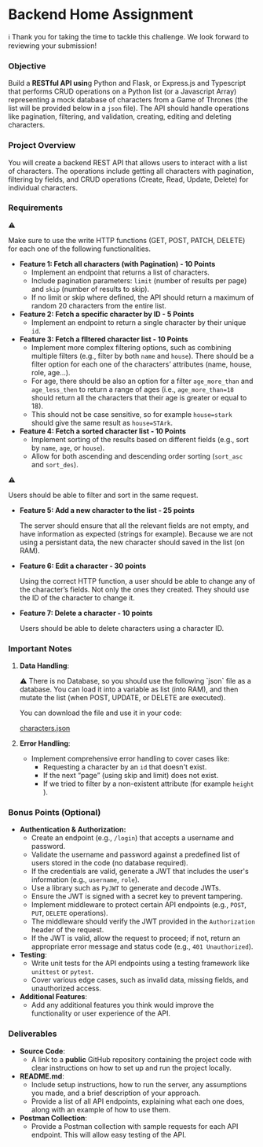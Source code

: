 # Backend Home Assignment

<aside>
ℹ️ Thank you for taking the time to tackle this challenge. We look forward to reviewing your submission!

</aside>

### **Objective**

Build a **RESTful API usin**g Python and Flask, or Express.js and Typescript that performs CRUD operations on a Python list (or a Javascript Array) representing a mock database of characters from a Game of Thrones (the list will be provided below in a `json` file). The API should handle operations like pagination, filtering, and validation, creating, editing and deleting characters.

### Project Overview

You will create a backend REST API that allows users to interact with a list of characters. The operations include getting all characters with pagination, filtering by fields, and CRUD operations (Create, Read, Update, Delete) for individual characters.

### **Requirements**

<aside>
⚠️

Make sure to use the write HTTP functions (GET, POST, PATCH, DELETE) for each one of the following functionalities. 

</aside>

- **Feature 1: Fetch all characters (with Pagination) - 10 Points**
    - Implement an endpoint that returns a list of characters.
    - Include pagination parameters: `limit` (number of results per page) and `skip` (number of results to skip).
    - If no limit or skip where defined, the API should return a maximum of random 20 characters from the entire list.
- **Feature 2: Fetch a specific character by ID - 5 Points**
    - Implement an endpoint to return a single character by their unique `id`.
- **Feature 3: Fetch a fIltered character list - 10 Points**
    - Implement more complex filtering options, such as combining multiple filters (e.g., filter by both `name` and `house`). There should be a filter option for each one of the characters’ attributes (name, house, role, age…).
    - For age, there should be also an option for a filter `age_more_than` and `age_less_then` to return a range of ages (i.e., `age_more_than=18` should return all the characters that their age is greater or equal to 18).
    - This should not be case sensitive, so for example `house=stark` should give the same result as `house=STArk`.
- **Feature 4: Fetch a sorted character list - 10 Points**
    - Implement sorting of the results based on different fields (e.g., sort by `name`, `age`, or `house`).
    - Allow for both ascending and descending order sorting (`sort_asc` and `sort_des`).

<aside>
⚠️

 Users should be able to filter and sort in the same request. 

</aside>

- **Feature 5: Add a new character to the list - 25 points**
    
    The server should ensure that all the relevant fields are not empty, and have information as expected (strings for example). Because we are not using a persistant data, the new character should saved in the list (on RAM).
    
- **Feature 6: Edit a character - 30 points**
    
    Using the correct HTTP function, a user should be able to change any of the character’s fields. Not only the ones they created. They should use the ID of the character to change it.
    
- **Feature 7: Delete a character - 10 points**
    
    Users should be able to delete characters using a character ID.
    

### Important Notes

1. **Data Handling**:
    
    <aside>
    ⚠️ There is no Database, so you should use the following `json` file as a database. You can load it into a variable as list (into RAM), and then mutate the list (when POST, UPDATE, or DELETE are executed).
    
    You can download the file and use it in your code:
    
    [characters.json](https://prod-files-secure.s3.us-west-2.amazonaws.com/3a9085c4-df29-45e6-8bc7-6c9c0a25ea8c/7ab1906f-449b-4f00-aa94-c1a69ea7544f/characters.json)
    
    </aside>
    
2. **Error Handling**:
    - Implement comprehensive error handling to cover cases like:
        - Requesting a character by an `id` that doesn't exist.
        - If the next “page” (using skip and limit) does not exist.
        - If we tried to filter by a non-existent attribute (for example `height` ).

### **Bonus Points (Optional)**

- **Authentication & Authorization:**
    - Create an endpoint (e.g., `/login`) that accepts a username and password.
    - Validate the username and password against a predefined list of users stored in the code (no database required).
    - If the credentials are valid, generate a JWT that includes the user's information (e.g., `username`, `role`).
    - Use a library such as `PyJWT` to generate and decode JWTs.
    - Ensure the JWT is signed with a secret key to prevent tampering.
    - Implement middleware to protect certain API endpoints (e.g., `POST`, `PUT`, `DELETE` operations).
    - The middleware should verify the JWT provided in the `Authorization` header of the request.
    - If the JWT is valid, allow the request to proceed; if not, return an appropriate error message and status code (e.g., `401 Unauthorized`).
- **Testing**:
    - Write unit tests for the API endpoints using a testing framework like `unittest` or `pytest`.
    - Cover various edge cases, such as invalid data, missing fields, and unauthorized access.
- **Additional Features**:
    - Add any additional features you think would improve the functionality or user experience of the API.

### **Deliverables**

- **Source Code**:
    - A link to a **public** GitHub repository containing the project code with clear instructions on how to set up and run the project locally.
- **README.md**:
    - Include setup instructions, how to run the server, any assumptions you made, and a brief description of your approach.
    - Provide a list of all API endpoints, explaining what each one does, along with an example of how to use them.
- **Postman Collection**:
    - Provide a Postman collection with sample requests for each API endpoint. This will allow easy testing of the API.
